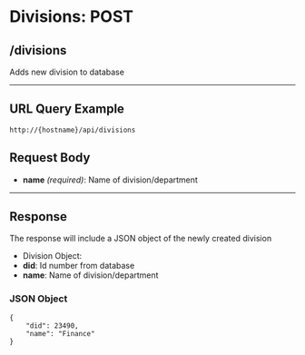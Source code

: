 # Divisions: POST

## /divisions

Adds new division to database

---

## URL Query Example

```
http://{hostname}/api/divisions
```

## Request Body

- **name** *(required)*: Name of division/department

---

## Response

The response will include a JSON object of the newly created division

- Division Object:
 - **did**: Id number from database
 - **name**: Name of division/department

### JSON Object

```
{
	"did": 23490,
    "name": "Finance"
}
```
